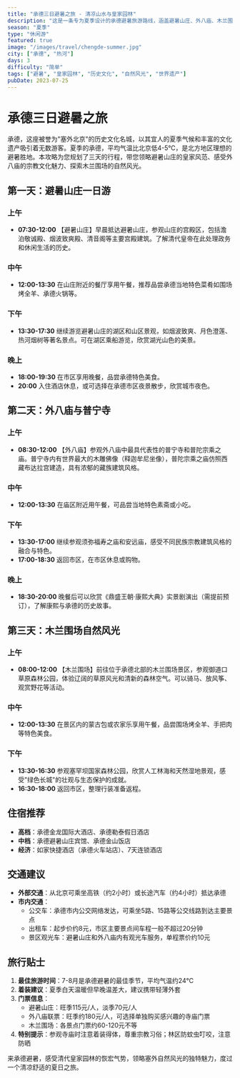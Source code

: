```yaml
---
title: "承德三日避暑之旅 - 清凉山水与皇家园林"
description: "这是一条专为夏季设计的承德避暑旅游路线，涵盖避暑山庄、外八庙、木兰围场等经典景点，让您在酷暑中体验清凉山水与皇家园林的完美结合。"
season: "夏季"
type: "休闲游"
featured: true
image: "/images/travel/chengde-summer.jpg"
city: ["承德", "热河"]
days: 3
difficulty: "简单"
tags: ["避暑", "皇家园林", "历史文化", "自然风光", "世界遗产"]
pubDate: 2023-07-25
---
```


# 承德三日避暑之旅

承德，这座被誉为"塞外北京"的历史文化名城，以其宜人的夏季气候和丰富的文化遗产吸引着无数游客。夏季的承德，平均气温比北京低4-5℃，是北方地区理想的避暑胜地。本攻略为您规划了三天的行程，带您领略避暑山庄的皇家风范、感受外八庙的宗教文化魅力、探索木兰围场的自然风光。

## 第一天：避暑山庄一日游

### 上午

- **07:30-12:00** 【避暑山庄】早晨抵达避暑山庄，参观山庄的宫殿区，包括澹泊敬诚殿、烟波致爽殿、清音阁等主要宫殿建筑。了解清代皇帝在此处理政务和休闲生活的历史。

### 中午

- **12:00-13:30** 在山庄附近的餐厅享用午餐，推荐品尝承德当地特色菜肴如围场烤全羊、承德火锅等。

### 下午

- **13:30-17:30** 继续游览避暑山庄的湖区和山区景观，如烟波致爽、月色澄莲、热河烟树等著名景点。可在湖区乘船游览，欣赏湖光山色的美景。

### 晚上

- **18:00-19:30** 在市区享用晚餐，品尝承德特色美食。
- **20:00** 入住酒店休息，或可选择在承德市区夜景散步，欣赏城市夜色。

## 第二天：外八庙与普宁寺

### 上午

- **08:30-12:00** 【外八庙】参观外八庙中最具代表性的普宁寺和普陀宗乘之庙。普宁寺内有世界最大的木雕佛像（释迦牟尼坐像），普陀宗乘之庙仿照西藏布达拉宫建造，具有浓郁的藏族建筑风格。

### 中午

- **12:00-13:30** 在庙区附近用午餐，可品尝当地特色素斋或小吃。

### 下午

- **13:30-17:00** 继续参观须弥福寿之庙和安远庙，感受不同民族宗教建筑风格的融合与特色。
- **17:00-18:30** 返回市区，在市区休息或购物。

### 晚上

- **18:30-20:00** 晚餐后可以欣赏《鼎盛王朝·康熙大典》实景剧演出（需提前预订），了解康熙与承德的历史故事。

## 第三天：木兰围场自然风光

### 上午

- **08:00-12:00** 【木兰围场】前往位于承德北部的木兰围场景区，参观御道口草原森林公园，体验辽阔的草原风光和清新的森林空气。可以骑马、放风筝、观赏野花等活动。

### 中午

- **12:00-13:30** 在景区内的蒙古包或农家乐享用午餐，品尝围场烤全羊、手把肉等特色美食。

### 下午

- **13:30-16:30** 参观塞罕坝国家森林公园，欣赏人工林海和天然湿地景观，感受"绿色长城"的壮观与生态保护的成就。
- **16:30-18:00** 返回市区，整理行装准备返程。

## 住宿推荐

- **高档**：承德金龙国际大酒店、承德勒泰假日酒店
- **中档**：承德避暑山庄宾馆、承德金山饭店
- **经济**：如家快捷酒店（承德火车站店）、7天连锁酒店

## 交通建议

- **外部交通**：从北京可乘坐高铁（约2小时）或长途汽车（约4小时）抵达承德
- **市内交通**：
  - 公交车：承德市内公交网络发达，可乘坐5路、15路等公交线路到达主要景点
  - 出租车：起步价约8元，市区主要景点间车程一般不超过20分钟
  - 景区观光车：避暑山庄和外八庙内有观光车服务，单程票价约10元

## 旅行贴士

1. **最佳旅游时间**：7-8月是承德避暑的最佳季节，平均气温约24℃
2. **着装建议**：夏季白天温暖但早晚温差大，建议携带轻薄外套
3. **门票信息**：
   - 避暑山庄：旺季115元/人，淡季70元/人
   - 外八庙联票：旺季约180元/人，可选择单独购买感兴趣的寺庙门票
   - 木兰围场：各景点门票约60-120元不等
4. **特别提示**：参观寺庙时注意着装得体，尊重宗教习俗；林区防蚊虫叮咬，注意防晒

来承德避暑，感受清代皇家园林的恢宏气势，领略塞外自然风光的独特魅力，度过一个清凉舒适的夏日之旅。 